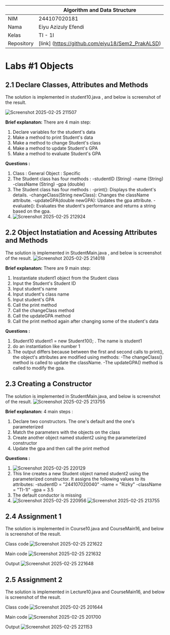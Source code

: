 |  | Algorithm and Data Structure |
|--|--|
| NIM |  244107020181|
| Nama |  Eiyu Azizuly Efendi |
| Kelas | TI - 1I |
| Repository | [link] (https://github.com/eiyu18/Sem2_PrakALSD) |

# Labs #1 Objects

## 2.1 Declare Classes, Attributes and Methods

The solution is implemented in student10.java , and below is screenshot of the result.

![Screenshot 2025-02-25 211507](https://github.com/user-attachments/assets/17bb0c92-20e6-43c3-9ac9-5d1499800acb)

**Brief explanaton:** There are 4 main step: 
1. Declare variables for the student's data
2. Make a method to print Student's data
3. Make a method to change Student's class
4. Make a method to update Student's GPA
5. Make a method to evaluate Student's GPA

**Questions :** 
1. Class  : General
   Object : Specific
3. The Student class has four methods :
   -studentID (String)
   -name (String)
   -className (String)
   -gpa (double)
4. The Student class has four methods :
   -print(): Displays the student's details.
   -changeClass(String newClass): Changes the className attribute.
   -updateGPA(double newGPA): Updates the gpa attribute.
   -evaluate(): Evaluates the student's performance and returns a string based on the gpa.
5. ![Screenshot 2025-02-25 212924](https://github.com/user-attachments/assets/05708ff5-ae5c-4cad-be5a-422cd2925129)
   
## 2.2 Object Instatiation and Acessing Attributes and Methods

The solution is implemented in StudentMain.java , and below is screenshot of the result.
![Screenshot 2025-02-25 214018](https://github.com/user-attachments/assets/c7a0ab1c-7984-48e5-8cfb-9d88c20861ba)

**Brief explanaton:** There are 9 main step: 
1. Insstantiate student1 object from the Student class
2. Input the Student's Student ID
3. Input student's name
4. Input student's class name
5. Input student's GPA
6. Call the print method
7. Call the changeClass method
8. Call the updateGPA method
9. Call the print method again after changing some of the student's data

**Questions :** 
1. Student10 student1 = new Student10(); . The name is student1
2. do an instantiation like number 1
3. The output differs because between the first and second calls to print(), the object's attributes are modified using methods:
    -The changeClass() method is called to update the className.
    -The updateGPA() method is called to modify the gpa.

## 2.3 Creating a Constructor

The solution is implemented in StudentMain.java, and below is screenshot of the result.
![Screenshot 2025-02-25 213755](https://github.com/user-attachments/assets/75a44d78-8df6-45e9-bb47-a8825d6c8957)

**Brief explanaton:** 4 main steps :
1. Declare two constructors. The one's default and the one's parameterized
2. Match the parameters with the objects on the class
3. Create another object named student2 using the parameterized constructor
4. Update the gpa and then call the print method

**Questions :** 
1. ![Screenshot 2025-02-25 220129](https://github.com/user-attachments/assets/4e585a3c-7b02-4b30-82a3-f5656852d482)
2. This line creates a new Student object named student2 using the parameterized constructor. It assigns the following values to its attributes:
   -studentID = "244107020040"
   -name = "Rizky"
   -className = "TI-1I"
   -gpa = 3.5
3.  The default conductor is missing
5. ![Screenshot 2025-02-25 220956](https://github.com/user-attachments/assets/5a2e9ffb-b0f4-4e80-9057-5e73345a8851)
   ![Screenshot 2025-02-25 213755](https://github.com/user-attachments/assets/4a8b3a94-43d9-44ab-baa0-f18736b50679)

## 2.4 Assignment 1
  The solution is implemented in Course10.java and CourseMain16, and below is screenshot of the result.

Class code
![Screenshot 2025-02-25 221622](https://github.com/user-attachments/assets/1e7c1a06-3bcb-45ea-8095-f8921bba6609)

Main code
![Screenshot 2025-02-25 221632](https://github.com/user-attachments/assets/d666a397-a48b-4793-92fa-da117a43212e)

Output
![Screenshot 2025-02-25 221648](https://github.com/user-attachments/assets/2095a9f7-e866-40b4-86cd-10bbb7b2b1f2)

## 2.5 Assignment 2
  The solution is implemented in Lecture10.java and CourseMain16, and below is screenshot of the result.

Class code
![Screenshot 2025-02-25 201644](https://github.com/user-attachments/assets/4b94d452-da82-4286-9912-b9b9322851e8)

Main code
![Screenshot 2025-02-25 201700](https://github.com/user-attachments/assets/25f1fd3c-bf7b-40c6-ac4b-112b6148bde0)

Output
![Screenshot 2025-02-25 221153](https://github.com/user-attachments/assets/1966698e-fd6c-43a1-aa68-a256f4c25074)









